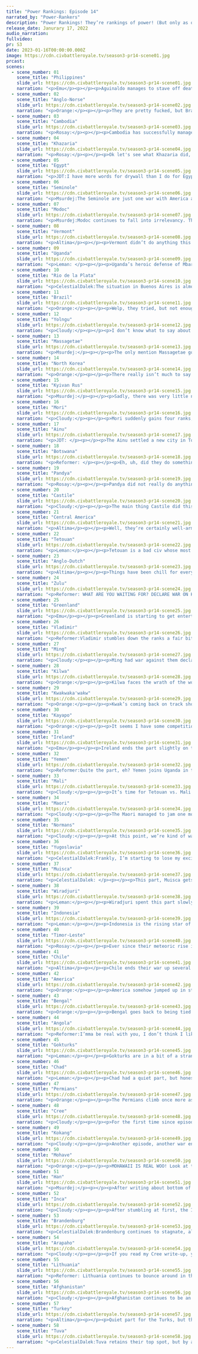 ```yaml
---
title: "Power Rankings: Episode 14"
narrated_by: "Power-Rankers"
description: "Power Rankings! They’re rankings of power! (But only as of the instant of the end of the previous episode, as these are not meant to be future predictions!) Power Rankings!"
release_date: Janurary 17, 2022
audio_narration:
fullvideo:
pr: S3
date: 2023-01-16T00:00:00.000Z
image: https://cdn.civbattleroyale.tv/season3-pr14-scene01.jpg
prcast:
scenes:
  - scene_number: 01
    scene_title: "Philippines"
    slide_url: https://cdn.civbattleroyale.tv/season3-pr14-scene01.jpg
    narration: "<p>Emu</p><p></p><p>Aguinaldo manages to stave off death another week. Malolos' health is consistently dropping, and at this rate the strange geography of the canal city isn't going to carry them through next part. Mostly I'm just annoyed that that trireme they got out stopped me from being able to finally do a eulogy slide.</p>"
  - scene_number: 02
    scene_title: "Anglo-Norse"
    slide_url: https://cdn.civbattleroyale.tv/season3-pr14-scene02.jpg
    narration: "<p>Orange:</p><p></p><p>They are pretty fucked, but Brandenburg has -21 happiness and so is getting a -42% penalty to the strength of every unit. And Ribe still hasn’t been touched at all, so at least they will outlive the Philippines unless Indonesia peaces out. Though it’d be really funny if Brandenburg fails to take Lundenburh. Imagine if they failed to take a city from either of their two weak neighbors (both conveniently having “Anglo-” in their name).</p>"
  - scene_number: 03
    scene_title: "Cambodia"
    slide_url: https://cdn.civbattleroyale.tv/season3-pr14-scene03.jpg
    narration: "<p>Rosay:</p><p></p><p>Cambodia has successfully managed to fend off both Kokang and Indonesia which is genuinely impressive now that the tech creep is beginning. Don't exactly know how long they will be able to hold that momentum once Indonesia discovers how to do naval war right but hey, their continued survival is impressive.</p>"
  - scene_number: 04
    scene_title: "Khazaria"
    slide_url: https://cdn.civbattleroyale.tv/season3-pr14-scene04.jpg
    narration: "<p>Rosay:</p><p></p><p>Ok let's see what Khazaria did, just let me pull up the part, see if they died and.... what's that?... they didn't?.... and now we have another 1 city state that's probably not going to die for awhile until one specific civ declares war on them....lovely.</p>"
  - scene_number: 05
    scene_title: "Egypt"
    slide_url: https://cdn.civbattleroyale.tv/season3-pr14-scene05.jpg
    narration: "<p>JDT:I have more words for drywall than I do for Egypt. </p>"
  - scene_number: 06
    scene_title: "Seminole"
    slide_url: https://cdn.civbattleroyale.tv/season3-pr14-scene06.jpg
    narration: "<p>Msurdej:The Seminole are just one war with America away from dying. Moving on.</p>"
  - scene_number: 07
    scene_title: "Modoc"
    slide_url: https://cdn.civbattleroyale.tv/season3-pr14-scene07.jpg
    narration: "<p>Msurdej:Modoc continues to fall into irrelevancy. They still have that city of theirs and it continues to be a stronghold. It is nigh-impossible for them to break out from the lava tubes, did you even notice I repeated last part’s write up and just added this line? So just wait until their neighbors get units with higher movement and breach the walls.</p>"
  - scene_number: 08
    scene_title: "Vermont"
    slide_url: https://cdn.civbattleroyale.tv/season3-pr14-scene08.jpg
    narration: "<p>Altima</p><p></p><p>Vermont didn’t do anything this part, but then, no-one did anything to them either, so call it a win.</p>"
  - scene_number: 09
    scene_title: "Uganda"
    slide_url: https://cdn.civbattleroyale.tv/season3-pr14-scene09.jpg
    narration: "<p>Leman: </p><p></p><p>Uganda’s heroic defense of Mbarara comes to an end as Yemen ruthlessly seizes the city. Unlike Kilwa, Yemen is great so I think the flips have come to an end. Finally. </p>"
  - scene_number: 10
    scene_title: "Rio de la Plata"
    slide_url: https://cdn.civbattleroyale.tv/season3-pr14-scene10.jpg
    narration: "<p>CelestialDalek:The situation in Buenos Aires is almost the same, just rotated around 45 degrees. The Incan army is storming through the vulnerable Platanese plains, surrounding cities, and overall just not giving the citizens of any cities down there a good time. Unless they’re patriotic Incan immigrants. Some more concentration and Tupac has it in the bag.</p>"
  - scene_number: 11
    scene_title: "Brazil"
    slide_url: https://cdn.civbattleroyale.tv/season3-pr14-scene11.jpg
    narration: "<p>Orange:</p><p></p><p>Welp, they tried, but not enough. Couldn’t take that RDLP city and now the Muisca have stolen their Caribbean colony. They really need to sneak in a city grab from this RDLP war soon or they are gonna be completely blocked out from anything.</p>"
  - scene_number: 12
    scene_title: "Yolngu"
    slide_url: https://cdn.civbattleroyale.tv/season3-pr14-scene12.jpg
    narration: "<p>Cloudy:</p><p></p><p>I don’t know what to say about these guys. Do they even know they’re in the game?</p>"
  - scene_number: 13
    scene_title: "Massagetae"
    slide_url: https://cdn.civbattleroyale.tv/season3-pr14-scene13.jpg
    narration: "<p>Msurdej:</p><p></p><p>The only mention Massagetae got this part was showing they joined the “declare war on Kilwa” brigade. Moving on</p>"
  - scene_number: 14
    scene_title: "North Korea"
    slide_url: https://cdn.civbattleroyale.tv/season3-pr14-scene14.jpg
    narration: "<p>Orange:</p><p></p><p>There really isn’t much to say this part for North Korea themselves. But their neighbors, wew. Mori is finally filling up Japan so their weakest neighbor is soon going to be doing a whole lot better. The Gokturks are still sitting around with one of the largest armies just ready to beat up NK. Things aren’t looking too good for the supreme leader as he continues to fall behind on everything.</p>"
  - scene_number: 15
    scene_title: "Kyivan Rus"
    slide_url: https://cdn.civbattleroyale.tv/season3-pr14-scene15.jpg
    narration: "<p>Msurdej:</p><p></p><p>Sadly, there was very little news from the Kyivan Rus this part. This time, they were mentioned in a slide about being a target for Valdimir, and a war with a civilization on another continent. This should tell you their chances of winning the game at this point. Moving on</p>"
  - scene_number: 16
    scene_title: "Mori"
    slide_url: https://cdn.civbattleroyale.tv/season3-pr14-scene16.jpg
    narration: "<p>Cloudy:</p><p></p><p>Mori suddenly gains four ranks, reaching their highest point since episode 6! The reason? They founded a fifth city, just an episode or two after founding their fourth. So basically, Mori is popping off. Too bad they waited until there was basically no land left lmao </p>"
  - scene_number: 17
    scene_title: "Ainu"
    slide_url: https://cdn.civbattleroyale.tv/season3-pr14-scene17.jpg
    narration: "<p>JDT: </p><p></p><p>The Ainu settled a new city in Tohoku! Huzzah! </p><p>On the bright side, one of their three major existential threats shouldn’t be much of an issue in the short term. On the darker side, they are running out of space and will probably get stomped in a war. </p>"
  - scene_number: 18
    scene_title: "Botswana"
    slide_url: https://cdn.civbattleroyale.tv/season3-pr14-scene18.jpg
    narration: "<p>Reformer: </p><p></p><p>Eh, uh, did they do something? Anything? Looks like they’re obsessed with slowly filtering in units towards Kilwa. There’s all sorts of lakes and mountains in the way, for the love of god, please do something else. Anything else. Fight Angola again for all I care. </p>"
  - scene_number: 19
    scene_title: "Pandya"
    slide_url: https://cdn.civbattleroyale.tv/season3-pr14-scene19.jpg
    narration: "<p>Rosay:</p><p></p><p>Pandya did not really do anything this point but now they are slightly more relevant for the wrong reason. See now that Timor Leste is getting to digivolve to cross-oceanic power now Pandya has to worry about Bengal, Afghanistan, and now maybe Timor Leste.</p>"
  - scene_number: 20
    scene_title: "Castile"
    slide_url: https://cdn.civbattleroyale.tv/season3-pr14-scene20.jpg
    narration: "<p>Cloudy:</p><p></p><p>The main thing Castile did this episode was continue to lose the battle of the Bay of Biscay to Ireland. None of Isabella’s cities are threatened by Ireland’s triremes, but oof. How could Castile let them get so close to home?</p>"
  - scene_number: 21
    scene_title: "Central America"
    slide_url: https://cdn.civbattleroyale.tv/season3-pr14-scene21.jpg
    narration: "<p>Altima</p><p></p><p>Well, they’re certainly well-armed irrelevant theistic atheists. Safe to say they’ll do the Central American Civ thing of “does nothing, but takes excruciatingly long to kill.”</p>"
  - scene_number: 22
    scene_title: "Tetouan"
    slide_url: https://cdn.civbattleroyale.tv/season3-pr14-scene22.jpg
    narration: "<p>Leman:</p><p></p><p>Tetouan is a bad civ whose most notable attribute is embarrassing Mali over and over again. They’re still at war so maybe something will happen but I’m not holding my breath for the three-peat. </p>"
  - scene_number: 23
    scene_title: "Anglo-Dutch"
    slide_url: https://cdn.civbattleroyale.tv/season3-pr14-scene23.jpg
    narration: "<p>Altima</p><p></p><p>Things have been chill for everyone’s favorite mediocre orange civ, as aside from a pointless war on Tetouan, they didn’t do anything of note this part. They do need to get pikes at some point soon- all their neighbors have them, including the ever-looming threat of Brandenburg, who are currently grinding away at the other Anglos as we speak. Still, they have time to catch up there- at current pace, it’ll take BB a few years to get through the Norse’s firm defense of nothing, and Castille is still getting its shit kicked by the Irish.</p>"
  - scene_number: 24
    scene_title: "Zulu"
    slide_url: https://cdn.civbattleroyale.tv/season3-pr14-scene24.jpg
    narration: "<p>Reformer: WHAT ARE YOU WAITING FOR? DECLARE WAR ON KILWA! Ahem. I do mean it. Massive global coalition. What better opportunity will you have? You will LOSE THE GAME if you do not take advantage of opportunities like this. I’m not telling you again. </p>"
  - scene_number: 25
    scene_title: "Greenland"
    slide_url: https://cdn.civbattleroyale.tv/season3-pr14-scene25.jpg
    narration: "<p>Emu</p><p></p><p>Greenland is starting to get entertaining. Despite bad tech, they're starting a naval buildup that makes their little chain of coastal cities in the far north Atlantic look more and more like a wildcard in the region. Too far out for Brandenburger or American naval forces to be a real threat, close enough to take a stab at their outposts. Their recent burst of themistoclesing around spells good things for their long-standing financial crisis, too. Whatever happens, the islands from Newfoundland to the Faroes will be the site of great battles to come.</p>"
  - scene_number: 26
    scene_title: "Vladimir"
    slide_url: https://cdn.civbattleroyale.tv/season3-pr14-scene26.jpg
    narration: "<p>Reformer:Vladimir stumbles down the ranks a fair bit as the rankers realize just how awful their position is. I mean, to be fair, they’ve been stuck between Lithuania and Permians this whole time, but at least before their army was competitive, they had targets like Khazaria and Kiev, but now, Khazaria is gone, Kiev’s army is healthy in its own right, and of course, Permians have recovered from their disastrous wars. Nothing has changed with Lithuania, they’re still a top 5 contender. So what options does Vladimir have? Nothing proactive, that’s for sure. All they can really do is hope a neighbor ends up in a bad war, or a victim of a coalition, something like that. So not a great forecast. Should’ve sold your stocks two parts ago, I’m afraid. </p>"
  - scene_number: 27
    scene_title: "Ming"
    slide_url: https://cdn.civbattleroyale.tv/season3-pr14-scene27.jpg
    narration: "<p>Cloudy:</p><p></p><p>Ming had war against them declared by Bengal... that’s news, I guess. Also, I think we should start counting down the days until Mohave decides to yoink Ming’s Hawaiian colony. Other than that, not much to report here.</p>"
  - scene_number: 28
    scene_title: "Kilwa"
    slide_url: https://cdn.civbattleroyale.tv/season3-pr14-scene28.jpg
    narration: "<p>Orange:</p><p></p><p>Kilwa faces the wrath of the world against them, dropping them a massive four whole ranks. Okay well it’s not that massive of a drop and it’s not really the whole world, it’s mostly just Yemen and Uganda (who they have already been fighting for years). They aren’t really in much danger since Yemen doesn’t have Carracks, but they won’t be getting Mbarara back anytime soon. Honestly, it could be much worse for them given the size of this coalition. But, just as much, Zulu could decide to join and mess up their core so better watch out.</p><p></p><p>Furthermore, Kilwa must be destroyed. Wait…</p>"
  - scene_number: 29
    scene_title: "Kwakwaka'wakw"
    slide_url: https://cdn.civbattleroyale.tv/season3-pr14-scene29.jpg
    narration: "<p>Orange:</p><p></p><p>Kwak’s coming back on track showing cracks in Cree’s back. They even came out of it with an increase in cities, one lost to razing and then two captured from new Cree settles. No idea what Poundmaker was thinking but things are turning up Kwak. Now, things aren’t good yet for the Kwakwaka’wakw, they’re down in stats a fair amount since the start, low tech, few troops. But hey, they still got 9 cities and plenty of boats to flip the recent Cree settle. Just gotta peace out, rebuild, and move against the Ainu.</p><p></p><p>Oh yeah they are broke as fuck right now maybe that taints what I just said by a whole lot.</p>"
  - scene_number: 30
    scene_title: "Kayapo"
    slide_url: https://cdn.civbattleroyale.tv/season3-pr14-scene30.jpg
    narration: "<p>Orange:</p><p></p><p>It seems I have some competition in the disliking Kayapo competition as another ranker has put them only 2 above my rank, a whole 20 below the highest rank. As the one most pessimistic about Kayapo, I do have to admit they did defend well enough against the Inca, but to be fair, Inca really wasn’t trying very hard. The Inca do happen to be 8 techs behind. But look, Kayapo’s 5 tech lead above second place still isn’t gonna mean shit if they aren’t attacking anyone. And until the Kayapo prove me wrong and go on the offensive taking tons of cities, I’m gonna continue to gloat about them being bad.</p>"
  - scene_number: 31
    scene_title: "Ireland"
    slide_url: https://cdn.civbattleroyale.tv/season3-pr14-scene31.jpg
    narration: "<p>Emu</p><p></p><p>Ireland ends the part slightly on the uptick despite their embarrassing settling performance on their home islands. Even as they rise in stats, they make such blunders as Christianshab, Baltimore, and Königs Wusterhausen (A distant outpost named King's Wild House- must be Fred-Willy's party spot). Even so, the rankers think these outposts are no real threat, especially with Collins filling out the region the local governor has dubbed “Angle land” for its slight skew to the west compared to the home island. This is exactly what I'd call a mid-tier performance, and that's right where Ireland is.</p>"
  - scene_number: 32
    scene_title: "Yemen"
    slide_url: https://cdn.civbattleroyale.tv/season3-pr14-scene32.jpg
    narration: "<p>Reformer:Quite the part, eh? Yemen joins Uganda in the exclusive club of “civs that can actually fight Kilwa”, and takes the opportunity to cuck Uganda out of Mbarara. Some allies you two are. Either way, this move has shifted Yemen up a few ranks, as is deserved, considering they have a good chance of keeping the city despite the Yemeni navy being a whole era behind the Kilwan navy. One would think this a problem, but the Kilwan AI seems…overwhelmed by the coalition. Nevertheless, Yemen must take care not to overstay her welcome, as her northern flank is awfully open for a Turkish invasion. Further attempts into the Kilwan core would be futile anyway, so please, take joy in what you’ve achieved, and go back to waiting for another opportunity. </p>"
  - scene_number: 33
    scene_title: "Mali"
    slide_url: https://cdn.civbattleroyale.tv/season3-pr14-scene33.jpg
    narration: "<p>Cloudy:</p><p></p><p>It’s time for Tetouan vs. Mali round 3, or is it 4? In any case, Mali doesn’t have any frontier cities that they’re likely to lose this time, so I don’t expect too much embarrassment. But I also don’t expect Mali to gain anything either. Sundiata Keita would be better off attacking Angola, whose city in the middle of the Malian lands should be driving everyone crazy.</p>"
  - scene_number: 34
    scene_title: "Maori"
    slide_url: https://cdn.civbattleroyale.tv/season3-pr14-scene34.jpg
    narration: "<p>Cloudy:</p><p></p><p>The Maori managed to jam one more city onto Australia, but now they’re out of room. And with the Inca gobbling up most of Polynesia, what exactly is left for them? A few islands still, but they’re going to need to bulk up and go to war if they want to get out of this bind.</p>"
  - scene_number: 35
    scene_title: "Normans"
    slide_url: https://cdn.civbattleroyale.tv/season3-pr14-scene35.jpg
    narration: "<p>Cloudy:</p><p></p><p>At this point, we’re kind of waiting for the Normans to do something which will either justify their position, or reveal that they should be a lot lower. And if they keep doing nothing forever, then, well, I suppose that will cause them to drop, won’t it? Just... not yet.</p>"
  - scene_number: 36
    scene_title: "Yugoslavia"
    slide_url: https://cdn.civbattleroyale.tv/season3-pr14-scene36.jpg
    narration: "<p>CelestialDalek:Frankly, I’m starting to lose my excitement for Yugoslavia. They’re doing fine and all, but they’re eerily close to Brandenburg and Lithuania, some of the top civs. Their stats are ok, but their position is just becoming worse and worse in comparison to their neighbors. They still have ways out, and if they built up could squash the Normans, especially in a coalition war, but Tito is going to have to do more than resting on his laurels. </p>"
  - scene_number: 37
    scene_title: "Muisca"
    slide_url: https://cdn.civbattleroyale.tv/season3-pr14-scene37.jpg
    narration: "<p>CelestialDalek: </p><p></p><p>This part, Muisca gets some easy pickings from Brazil’s Caribbean holding. They have a fairly good core, but the question is where do they go from here? Kayapo is nestled deep in the jungle, Inca deep in the mountains, and Central America invested in a carpet instead of settlers or science. They’ll need to attack FDR’s Caribbean holdings and become the powerhouse of the sea to go places.</p>"
  - scene_number: 38
    scene_title: "Wiradjuri"
    slide_url: https://cdn.civbattleroyale.tv/season3-pr14-scene38.jpg
    narration: "<p>Leman:</p><p></p><p>Wiradjuri spent this part slowly and steadily filling out the Australian continent. I’m sure at some point they’ll be at a point where they’re strong enough to throw their weight around but until then I’m more interested in Timor-Leste and Indonesia up north.</p>"
  - scene_number: 39
    scene_title: "Indonesia"
    slide_url: https://cdn.civbattleroyale.tv/season3-pr14-scene39.jpg
    narration: "<p>Leman:</p><p></p><p>Indonesia is the rising star of S3 so far. They’ve founded two more cities and are in the middle of a Golden Age fueled stats boom. Given this they’ve even made surprising progress against fortress Malolos. It’s hard to tell but one has to wonder if the paradropping boats are part of Indonesia’s success against the Philippines. </p>"
  - scene_number: 40
    scene_title: "Timor-Leste"
    slide_url: https://cdn.civbattleroyale.tv/season3-pr14-scene40.jpg
    narration: "<p>Rosay:</p><p></p><p>Ever since their meteoric rise in the first few parts, Timor Leste has sat around at a comfortable mid tier civ, then they researched education and are leading into Astronomy. Why does this matter so much? Well starting with education, Timor Leste now has the opportunity to gain an exponential advantage over its neighbors(except Kokang they’re out of Timor’s league) and Timor is using that opportunity to its fullest and now has, and I shit you not, the 4th highest tech generation on the cylinder. Secondly, Timor Leste will soon have access to deep ocean ships, which gives them access to their weaker neighbors across the Indian Ocean, mainly Kilwa who they are currently at war with. Pandya is also a viable option too, and I for one welcome the possibility of Timor boat spam.</p>"
  - scene_number: 41
    scene_title: "Chile"
    slide_url: https://cdn.civbattleroyale.tv/season3-pr14-scene41.jpg
    narration: "<p>Altima</p><p></p><p>Chile ends their war up several cities, in good position to consolidate for a more proper push at a later date. The logistical inconvenience of the Rio cities has been cleared, Rio’s navy trashed and capacity to rebuild it significantly reduced, and for their reward, they drop six ranks. Life’s funny like that. It’s not all madness- while they’ve gone up in cities, they could have probably taken at least one mainland Rio city during the war, yet they kept fumbling the hell out of the offensive for the classic AI reason of trying to swallow too many burgers at once. The Inca, currently the strongest player on the continent, are currently working on one such city, even. Should they take it, Chile will suddenly have a real border with an actual power, one with almost twice as many cities. Oh, and their happiness has gone to shit because of all those crap island cities they captured. </p><p></p><p>Still, they aren’t out of it. Happiness can be salvaged, and with their current position, they could very well consolidate their holdings to make another push on Rio later, especially if the Inca again fail to take a city in a war they started. Right now, they need to focus on bulking back up, teching up, and generally catching up to their great rival. Infrastructure and infantry, as ever.</p>"
  - scene_number: 42
    scene_title: "America"
    slide_url: https://cdn.civbattleroyale.tv/season3-pr14-scene42.jpg
    narration: "<p>Orange:</p><p></p><p>America somehow jumped up in stats a lot (though maybe that’s mostly just military), not sure if they ended their dark age, but they do still have -5 unhappiness so like, it’s still not going great there. Honestly I don’t have high hopes for them, but for now Arapaho has a wide open flank and maybe they can make use of that. Or they can go for dark age number 4 which would be infinitely funnier.</p>"
  - scene_number: 43
    scene_title: "Bengal"
    slide_url: https://cdn.civbattleroyale.tv/season3-pr14-scene43.jpg
    narration: "<p>Orange:</p><p></p><p>Bengal goes back to being tied for their worst rank, which as far as worst ranks go is pretty good all things considered. But to get to the point, Bengal has been slipping in stats as they refused to do anything with their position, only thing of note they’ve done lately is fruitlessly attack into Kokang’s mountains a few times. Not exactly winner material right here. At least they still have good tech and a decent sized military, just gotta use them again. Maybe attacking Pandya would be good, it can’t go too horribly can it?</p>"
  - scene_number: 44
    scene_title: "Angola"
    slide_url: https://cdn.civbattleroyale.tv/season3-pr14-scene44.jpg
    narration: "<p>Reformer:I’mma be real with you, I don’t think I like Angola’s positioning. Thin spindly borders are hard to defend, and the likes of Mali and Chad could really cause some trouble. And if Botswana joined in (and I know they like to fight Angola), hoo boy, that’d be pretty bad. And unfortunately I don’t think there’s much they can do about that besides pick a good war themselves. Soooo…keep an eye on them?</p>"
  - scene_number: 45
    scene_title: "Gokturks"
    slide_url: https://cdn.civbattleroyale.tv/season3-pr14-scene45.jpg
    narration: "<p>Leman:</p><p></p><p>Gokturks are in a bit of a strange spot actually. As has been said many times Gokturks have been focusing on production and military while neglecting science by being the last civ to get Writing. Since getting Writing the Gokturks have fixed this particular problem somewhat. They’re not Kayapo but it’s not embarrassing anymore. What might be embarrassing is missing the opportunity against Han. While Han was fighting Tuva and Kokang, Gokturks could have easily joined in and crushed their southern neighbor. They could still probably deal a lot of damage but with Kokang having peaced out it’s not as secure of an opportunity.</p>"
  - scene_number: 46
    scene_title: "Chad"
    slide_url: https://cdn.civbattleroyale.tv/season3-pr14-scene46.jpg
    narration: "<p>Leman:</p><p></p><p>Chad had a quiet part, but honestly the stats didn’t really grow as much as I would have liked. Chad’s still in a solid position and still the current front runner in Africa, but that’s a tenuous position as Angola is right on Chad’s heels.</p>"
  - scene_number: 47
    scene_title: "Permians"
    slide_url: https://cdn.civbattleroyale.tv/season3-pr14-scene47.jpg
    narration: "<p>Orange:</p><p></p><p>The Permians climb once more as their rebuilding efforts are proving effective. A very respectable number of cities still under their control, a few weak neighbors, and a surprising amount of production. As long as Tuva stays distracted with Han for a while longer, things will be good. Maybe Azykay could knock on Tomyris’ door again. </p>"
  - scene_number: 48
    scene_title: "Cree"
    slide_url: https://cdn.civbattleroyale.tv/season3-pr14-scene48.jpg
    narration: "<p>Cloudy:</p><p></p><p>For the first time since episode 1, the Cree are out of the top 10! Our loss of confidence in them is plain to see, if you read the episode. Poundmaker is fumbling the war against the Kwaks, having now lost two newly founded cities to a much inferior enemy, while the big prize, Tsaxis, was burned to the ground, making this a net loss for the Cree. At the same time, the Arapaho are continuing to ramp up their stats. Pretty Nose has a much beefier empire now, and with her high production stats, she could produce an army to match it at any time. The Cree might still be able to do some damage if they make peace with the Kwaks immediately, pump out some units, and attack swiftly, but we believe time is running out for Poundmaker to avoid becoming second fiddle to Pretty Nose.</p>"
  - scene_number: 49
    scene_title: "Kokang"
    slide_url: https://cdn.civbattleroyale.tv/season3-pr14-scene49.jpg
    narration: "<p>Cloudy:</p><p></p><p>Another episode, another war ended by Kokang without any cities changing hands. How long are we going to let this continue? At least I still have hope that Olive Yang will manage to finish off Cambodia. Or maybe that makes me a fool, idk.</p>"
  - scene_number: 50
    scene_title: "Mohave"
    slide_url: https://cdn.civbattleroyale.tv/season3-pr14-scene50.jpg
    narration: "<p>Orange:</p><p></p><p>MOHAWAII IS REAL WOO! Look at these bois go! Solid number of cities (and can still settle a couple more I believe), really defendable lands, weak cities nearby to take, biggest neighbor has a drought of units, top 10 stats, and still plenty of stats to gain from new cities growing (quickly due to wonders). Mohave have really just snuck their way up here into the top 10 under the nose of everyone else. Things are honestly pretty safe for the Mohave for a while, even if they don’t maintain their top ten position, they are gonna stay strong for quite a while. May only good things continue to come. </p>"
  - scene_number: 51
    scene_title: "Han"
    slide_url: https://cdn.civbattleroyale.tv/season3-pr14-scene51.jpg
    narration: "<p>Msurdej:</p><p></p><p>After writing about bottom of the barrel civs this part, I finally get to write about someone interesting: Han. Sadly, the collapse, or even the decline of Wu’s domain that many were hoping for didn’t appear. He and Kokang made peace, leaving the southern borders safe for now. The Tuva still are at war with them, so we could see some bloodshed there.</p>"
  - scene_number: 52
    scene_title: "Inca"
    slide_url: https://cdn.civbattleroyale.tv/season3-pr14-scene52.jpg
    narration: "<p>Cloudy:</p><p></p><p>After stumbling at first, the Inca seem to be ramping up the pressure on Rio de la Plata, and we could see some real fireworks there next episode. Tupac is also continuing to build up his second power base in the Pacific, where his cities are getting bigger and his presence more permanent. At this point it’s fair to say that while the contest for supremacy in South America is far from over, the Inca have the lead, and should something happen to them on land, they could decide to become a Pacific power instead.</p>"
  - scene_number: 53
    scene_title: "Brandenburg"
    slide_url: https://cdn.civbattleroyale.tv/season3-pr14-scene53.jpg
    narration: "<p>CelestialDalek:Brandenburg continues to stagnate, although less badly. They are a force to be reckoned with, and could topple their less-fortunate neighbors, but for some reason they just aren’t. The Anglo-Norse should be a rollover, but for some reason Canute is holding on. Lithuania has marginally better stats, but it should just take a few cities for Brandenburg to catch back up. Until then, we’ll just have to endure their continual placement tantalizingly next to each other.</p>"
  - scene_number: 54
    scene_title: "Arapaho"
    slide_url: https://cdn.civbattleroyale.tv/season3-pr14-scene54.jpg
    narration: "<p>Cloudy:</p><p></p><p>If you read my Cree write-up, you might already know what I think of the Arapaho. Their empire is massive, with lots of land and production; all they’re missing is an army. At the moment, they would probably lose a war to America, but there’s no reason to believe that will always remain the case. Furthermore, the Cree have been looking weak lately, so Pretty Nose is on the verge of irreversibly eclipsing the civ that was once billed as her biggest rival. But can she take advantage of the moment? That remains to be seen.</p>"
  - scene_number: 55
    scene_title: "Lithuania"
    slide_url: https://cdn.civbattleroyale.tv/season3-pr14-scene55.jpg
    narration: "<p>Reformer: Lithuania continues to bounce around in the 2-6 range, the same thing they’ve been doing for eight parts. In truth, Lithuania is not particularly interesting. They’re strong…but haven’t used that strength for anything. I eagerly await the day we can say something about Lithuania that isn’t “well they’re still in the top 10 very cool”. If you MUST know something interesting, well, hmm…they have the biggest army on the cylinder by a very small margin!</p>"
  - scene_number: 56
    scene_title: "Afghanistan"
    slide_url: https://cdn.civbattleroyale.tv/season3-pr14-scene56.jpg
    narration: "<p>Cloudy:</p><p></p><p>Afghanistan continues to be an extremely strong civ whose potential has not yet been revealed. They have great stats and are settling cities like there’s no tomorrow, but how good are they really? We are yet to find out, but in my opinion at least, the answer could be “very.” </p>"
  - scene_number: 57
    scene_title: "Turkey"
    slide_url: https://cdn.civbattleroyale.tv/season3-pr14-scene57.jpg
    narration: "<p>Altima</p><p></p><p>Quiet part for the Turks, but that’s fine, they’ve got the stats (and especially science) to chill for a moment as they consolidate their region. They’re still very boxed in by their geography, but they do have avenues out. They could always eat Yemen or Egypt (and hey, maybe the fact that Yemen wasn’t joking about destroying Kilwa will encourage some violence on this front), but there’s also the interesting option of declaring war on the Normans- the Normans are still on triremes, while the Turks have Carracks. Build up some more ships, take advantage of being a generation ahead, wreck some shit, profit? Certainly an interesting way to break out of their box, for certain.</p>"
  - scene_number: 58
    scene_title: "Tuva"
    slide_url: https://cdn.civbattleroyale.tv/season3-pr14-scene58.jpg
    narration: "<p>CelestialDalek:Tuva retains their top spot, but by a closer margin than ever before (apart from when the Permians were #1, but you know what I mean). They’re still very strong, have impressive stats all around the board, but the test is dormancy. To beat the curse of Siberian stagnation like the Snoryaks, they’re going to need to go on the attack. Turkey is gaining because they have been on the attack in successful wars, which is in part why they’re so big. The war against Han is, however, not proving to be an absolute curbstomp like some people expected. As long as they can make gains, they’re likely to retain the top spot, but don’t be surprised if Turkey knocks them out. </p>"
---
```

